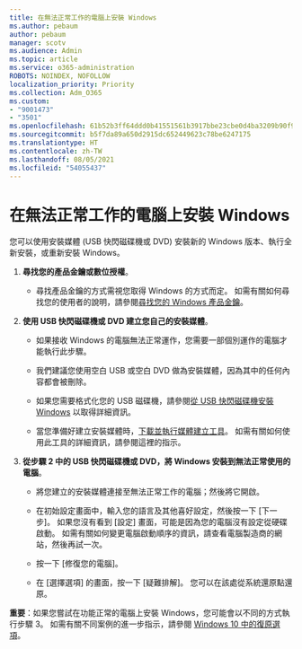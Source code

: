 ```yaml
---
title: 在無法正常工作的電腦上安裝 Windows
ms.author: pebaum
author: pebaum
manager: scotv
ms.audience: Admin
ms.topic: article
ms.service: o365-administration
ROBOTS: NOINDEX, NOFOLLOW
localization_priority: Priority
ms.collection: Adm_O365
ms.custom:
- "9001473"
- "3501"
ms.openlocfilehash: 61b52b3ff64ddd0b41551561b3917bbe23cbe0d4ba3209b90f9079bef2c18225
ms.sourcegitcommit: b5f7da89a650d2915dc652449623c78be6247175
ms.translationtype: HT
ms.contentlocale: zh-TW
ms.lasthandoff: 08/05/2021
ms.locfileid: "54055437"
---
```

# <a name="install-windows-on-a-nonfunctional-pc"></a>在無法正常工作的電腦上安裝 Windows

您可以使用安裝媒體 (USB 快閃磁碟機或 DVD) 安裝新的 Windows 版本、執行全新安裝，或重新安裝 Windows。

1. **尋找您的產品金鑰或數位授權**。

    - 尋找產品金鑰的方式需視您取得 Windows 的方式而定。 如需有關如何尋找您的使用者的說明，請參閱[尋找您的 Windows 產品金鑰](https://support.microsoft.com/help/10749/windows-10-find-product-key)。 

2. **使用 USB 快閃磁碟機或 DVD 建立您自己的安裝媒體**。

    - 如果接收 Windows 的電腦無法正常運作，您需要一部個別運作的電腦才能執行此步驟。

    - 我們建議您使用空白 USB 或空白 DVD 做為安裝媒體，因為其中的任何內容都會被刪除。

    - 如果您需要格式化您的 USB 磁碟機，請參閱[從 USB 快閃磁碟機安裝 Windows](https://docs.microsoft.com/windows-hardware/manufacture/desktop/install-windows-from-a-usb-flash-drive) 以取得詳細資訊。

    - 當您準備好建立安裝媒體時，[下載並執行媒體建立工具](https://www.microsoft.com/software-download/windows10)。 如需有關如何使用此工具的詳細資訊，請參閱這裡的指示。

3. **從步驟 2 中的 USB 快閃磁碟機或 DVD，將 Windows 安裝到無法正常使用的電腦**。

    - 將您建立的安裝媒體連接至無法正常工作的電腦；然後將它開啟。

    - 在初始設定畫面中，輸入您的語言及其他喜好設定，然後按一下 [下一步]。 如果您沒有看到 [設定] 畫面，可能是因為您的電腦沒有設定從硬碟啟動。 如需有關如何變更電腦啟動順序的資訊，請查看電腦製造商的網站，然後再試一次。

    - 按一下 [修復您的電腦]。

    - 在 [選擇選項] 的畫面，按一下 [疑難排解]。 您可以在該處從系統還原點還原。

**重要**：如果您嘗試在功能正常的電腦上安裝 Windows，您可能會以不同的方式執行步驟 3。 如需有關不同案例的進一步指示，請參閱 [Windows 10 中的復原選項](https://support.microsoft.com/help/12415/windows-10-recovery-options)。
